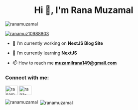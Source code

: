 <h1 align="center">Hi 👋, I'm Rana Muzamal</h1>
<p align="left"> <img src="https://komarev.com/ghpvc/?username=ranamuzamal&label=Profile%20views&color=0e75b6&style=flat" alt="ranamuzamal" /> </p>

<p align="left"> <a href="https://twitter.com/ranamuz10988803" target="blank"><img src="https://img.shields.io/twitter/follow/ranamuz10988803?logo=twitter&style=for-the-badge" alt="ranamuz10988803" /></a> </p>

- 🔭 I’m currently working on **NextJS Blog Site**

- 🌱 I’m currently learning **NextJS**

- 📫 How to reach me **muzamilrana149@gmail.com**

<h3 align="left">Connect with me:</h3>
<p align="left">
<a href="https://twitter.com/ranamuz10988803" target="blank"><img align="center" src="https://raw.githubusercontent.com/rahuldkjain/github-profile-readme-generator/master/src/images/icons/Social/twitter.svg" alt="ranamuz10988803" height="30" width="40" /></a>
<a href="https://linkedin.com/in/rana-muzamal-916b4b183" target="blank"><img align="center" src="https://raw.githubusercontent.com/rahuldkjain/github-profile-readme-generator/master/src/images/icons/Social/linked-in-alt.svg" alt="rana-muzamal-916b4b183" height="30" width="40" /></a>
</p>

<p><img align="left" src="https://github-readme-stats.vercel.app/api/top-langs?username=ranamuzamal&show_icons=true&locale=en&layout=compact" alt="ranamuzamal" /></p>

<p>&nbsp;<img align="center" src="https://github-readme-stats.vercel.app/api?username=ranamuzamal&show_icons=true&locale=en" alt="ranamuzamal" /></p>
